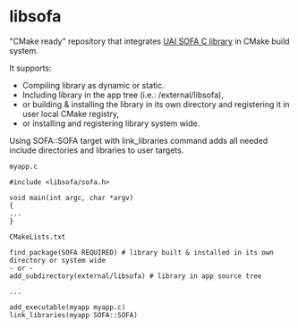 # libsofa
"CMake ready" repository that integrates [UAI SOFA C library](https://www.iausofa.org/current_C.html#Downloads) in CMake build system.

It supports:
- Compiling library as dynamic or static.
- Including library in the app tree (i.e.: <MYAPPDIR>/external/libsofa),
- or building & installing the library in its own directory and registering it in user local CMake registry,
- or installing and registering library system wide.

Using SOFA::SOFA target with link_libraries command adds all needed include directories and libraries to user targets.

``` 
myapp.c

#include <libsofa/sofa.h>

void main(int argc, char *argv)
{
...
}

CMakeLists.txt

find_package(SOFA REQUIRED) # library built & installed in its own directory or system wide
- or -
add_subdirectory(external/libsofa) # library in app source tree

...

add_executable(myapp myapp.c)
link_libraries(myapp SOFA::SOFA)
```
